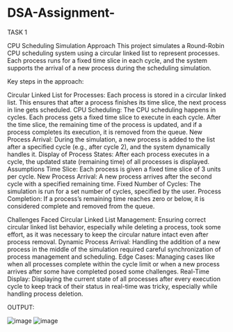 # DSA-Assignment-

TASK 1

CPU Scheduling Simulation
Approach
This project simulates a Round-Robin CPU scheduling system using a circular linked list to represent processes. Each process runs for a fixed time slice in each cycle, and the system supports the arrival of a new process during the scheduling simulation.

Key steps in the approach:

Circular Linked List for Processes: Each process is stored in a circular linked list. This ensures that after a process finishes its time slice, the next process in line gets scheduled.
CPU Scheduling: The CPU scheduling happens in cycles. Each process gets a fixed time slice to execute in each cycle. After the time slice, the remaining time of the process is updated, and if a process completes its execution, it is removed from the queue.
New Process Arrival: During the simulation, a new process is added to the list after a specified cycle (e.g., after cycle 2), and the system dynamically handles it.
Display of Process States: After each process executes in a cycle, the updated state (remaining time) of all processes is displayed.
Assumptions
Time Slice: Each process is given a fixed time slice of 3 units per cycle.
New Process Arrival: A new process arrives after the second cycle with a specified remaining time.
Fixed Number of Cycles: The simulation is run for a set number of cycles, specified by the user.
Process Completion: If a process’s remaining time reaches zero or below, it is considered complete and removed from the queue.


Challenges Faced
Circular Linked List Management: Ensuring correct circular linked list behavior, especially while deleting a process, took some effort, as it was necessary to keep the circular nature intact even after process removal.
Dynamic Process Arrival: Handling the addition of a new process in the middle of the simulation required careful synchronization of process management and scheduling.
Edge Cases: Managing cases like when all processes complete within the cycle limit or when a new process arrives after some have completed posed some challenges.
Real-Time Display: Displaying the current state of all processes after every execution cycle to keep track of their status in real-time was tricky, especially while handling process deletion.

OUTPUT:

![image](https://github.com/user-attachments/assets/c8e4b4c4-acf9-4904-bd5b-a8fe87101921)
![image](https://github.com/user-attachments/assets/20cdb5a1-6335-4b90-9596-4a955a1aaeba)


